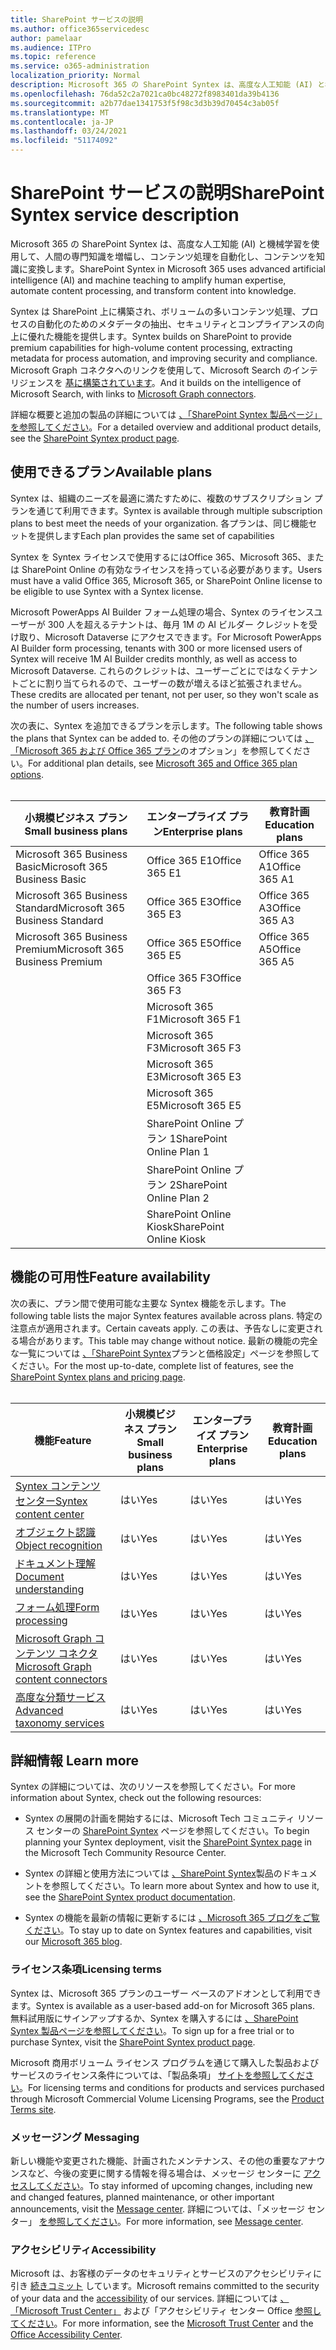 ```yaml
---
title: SharePoint サービスの説明
ms.author: office365servicedesc
author: pamelaar
ms.audience: ITPro
ms.topic: reference
ms.service: o365-administration
localization_priority: Normal
description: Microsoft 365 の SharePoint Syntex は、高度な人工知能 (AI) と機械学習を使用して、人間の専門知識を増幅し、コンテンツ処理を自動化し、コンテンツを知識に変換します。
ms.openlocfilehash: 76da52c2a7021ca0bc48272f8983401da39b4136
ms.sourcegitcommit: a2b77dae1341753f5f98c3d3b39d70454c3ab05f
ms.translationtype: MT
ms.contentlocale: ja-JP
ms.lasthandoff: 03/24/2021
ms.locfileid: "51174092"
---
```

# <a name="sharepoint-syntex-service-description"></a><span data-ttu-id="69a33-103">SharePoint サービスの説明</span><span class="sxs-lookup"><span data-stu-id="69a33-103">SharePoint Syntex service description</span></span> 

<span data-ttu-id="69a33-104">Microsoft 365 の SharePoint Syntex は、高度な人工知能 (AI) と機械学習を使用して、人間の専門知識を増幅し、コンテンツ処理を自動化し、コンテンツを知識に変換します。</span><span class="sxs-lookup"><span data-stu-id="69a33-104">SharePoint Syntex in Microsoft 365 uses advanced artificial intelligence (AI) and machine teaching to amplify human expertise, automate content processing, and transform content into knowledge.</span></span>

<span data-ttu-id="69a33-105">Syntex は SharePoint 上に構築され、ボリュームの多いコンテンツ処理、プロセスの自動化のためのメタデータの抽出、セキュリティとコンプライアンスの向上に優れた機能を提供します。</span><span class="sxs-lookup"><span data-stu-id="69a33-105">Syntex builds on SharePoint to provide premium capabilities for high-volume content processing, extracting metadata for process automation, and improving security and compliance.</span></span> <span data-ttu-id="69a33-106">Microsoft Graph コネクタへのリンクを使用して、Microsoft Search のインテリジェンスを [基に構築されています](/microsoftsearch/connectors-overview)。</span><span class="sxs-lookup"><span data-stu-id="69a33-106">And it builds on the intelligence of Microsoft Search, with links to [Microsoft Graph connectors](/microsoftsearch/connectors-overview).</span></span>

<span data-ttu-id="69a33-107">詳細な概要と追加の製品の詳細については [、「SharePoint Syntex 製品ページ」を参照してください](https://aka.ms/sharepointsyntex)。</span><span class="sxs-lookup"><span data-stu-id="69a33-107">For a detailed overview and additional product details, see the [SharePoint Syntex product page](https://aka.ms/sharepointsyntex).</span></span>

## <a name="available-plans"></a><span data-ttu-id="69a33-108">使用できるプラン</span><span class="sxs-lookup"><span data-stu-id="69a33-108">Available plans</span></span>

<span data-ttu-id="69a33-109">Syntex は、組織のニーズを最適に満たすために、複数のサブスクリプション プランを通じて利用できます。</span><span class="sxs-lookup"><span data-stu-id="69a33-109">Syntex is available through multiple subscription plans to best meet the needs of your organization.</span></span> <span data-ttu-id="69a33-110">各プランは、同じ機能セットを提供します</span><span class="sxs-lookup"><span data-stu-id="69a33-110">Each plan provides the same set of capabilities</span></span>

<span data-ttu-id="69a33-111">Syntex を Syntex ライセンスで使用するにはOffice 365、Microsoft 365、または SharePoint Online の有効なライセンスを持っている必要があります。</span><span class="sxs-lookup"><span data-stu-id="69a33-111">Users must have a valid Office 365, Microsoft 365, or SharePoint Online license to be eligible to use Syntex with a Syntex license.</span></span>

<span data-ttu-id="69a33-112">Microsoft PowerApps AI Builder フォーム処理の場合、Syntex のライセンスユーザーが 300 人を超えるテナントは、毎月 1M の AI ビルダー クレジットを受け取り、Microsoft Dataverse にアクセスできます。</span><span class="sxs-lookup"><span data-stu-id="69a33-112">For Microsoft PowerApps AI Builder form processing, tenants with 300 or more licensed users of Syntex will receive 1M AI Builder credits monthly, as well as access to Microsoft Dataverse.</span></span> <span data-ttu-id="69a33-113">これらのクレジットは、ユーザーごとにではなくテナントごとに割り当てられるので、ユーザーの数が増えるほど拡張されません。</span><span class="sxs-lookup"><span data-stu-id="69a33-113">These credits are allocated per tenant, not per user, so they won't scale as the number of users increases.</span></span>

<span data-ttu-id="69a33-114">次の表に、Syntex を追加できるプランを示します。</span><span class="sxs-lookup"><span data-stu-id="69a33-114">The following table shows the plans that Syntex can be added to.</span></span> <span data-ttu-id="69a33-115">その他のプランの詳細については [、「Microsoft 365 および Office 365 プラン](../office-365-platform-service-description/office-365-plan-options.md)のオプション」を参照してください。</span><span class="sxs-lookup"><span data-stu-id="69a33-115">For additional plan details, see [Microsoft 365 and Office 365 plan options](../office-365-platform-service-description/office-365-plan-options.md).</span></span><br><br>


| <span data-ttu-id="69a33-116">小規模ビジネス プラン</span><span class="sxs-lookup"><span data-stu-id="69a33-116">Small business plans</span></span>            | <span data-ttu-id="69a33-117">エンタープライズ プラン</span><span class="sxs-lookup"><span data-stu-id="69a33-117">Enterprise plans</span></span>         | <span data-ttu-id="69a33-118">教育計画</span><span class="sxs-lookup"><span data-stu-id="69a33-118">Education plans</span></span>     |
| ------------------------------- | ------------------------ | ------------------- |
| <span data-ttu-id="69a33-119">Microsoft 365 Business Basic</span><span class="sxs-lookup"><span data-stu-id="69a33-119">Microsoft 365 Business Basic</span></span>    | <span data-ttu-id="69a33-120">Office 365 E1</span><span class="sxs-lookup"><span data-stu-id="69a33-120">Office 365 E1</span></span>            | <span data-ttu-id="69a33-121">Office 365 A1</span><span class="sxs-lookup"><span data-stu-id="69a33-121">Office 365 A1</span></span>       |
| <span data-ttu-id="69a33-122">Microsoft 365 Business Standard</span><span class="sxs-lookup"><span data-stu-id="69a33-122">Microsoft 365 Business Standard</span></span> | <span data-ttu-id="69a33-123">Office 365 E3</span><span class="sxs-lookup"><span data-stu-id="69a33-123">Office 365 E3</span></span>            | <span data-ttu-id="69a33-124">Office 365 A3</span><span class="sxs-lookup"><span data-stu-id="69a33-124">Office 365 A3</span></span>       |
| <span data-ttu-id="69a33-125">Microsoft 365 Business Premium</span><span class="sxs-lookup"><span data-stu-id="69a33-125">Microsoft 365 Business Premium</span></span>  | <span data-ttu-id="69a33-126">Office 365 E5</span><span class="sxs-lookup"><span data-stu-id="69a33-126">Office 365 E5</span></span>            | <span data-ttu-id="69a33-127">Office 365 A5</span><span class="sxs-lookup"><span data-stu-id="69a33-127">Office 365 A5</span></span>       |
|                                 | <span data-ttu-id="69a33-128">Office 365 F3</span><span class="sxs-lookup"><span data-stu-id="69a33-128">Office 365 F3</span></span>            |                     |
|                                 | <span data-ttu-id="69a33-129">Microsoft 365 F1</span><span class="sxs-lookup"><span data-stu-id="69a33-129">Microsoft 365 F1</span></span>         |                     |
|                                 | <span data-ttu-id="69a33-130">Microsoft 365 F3</span><span class="sxs-lookup"><span data-stu-id="69a33-130">Microsoft 365 F3</span></span>         |                     |
|                                 | <span data-ttu-id="69a33-131">Microsoft 365 E3</span><span class="sxs-lookup"><span data-stu-id="69a33-131">Microsoft 365 E3</span></span>         |                     |
|                                 | <span data-ttu-id="69a33-132">Microsoft 365 E5</span><span class="sxs-lookup"><span data-stu-id="69a33-132">Microsoft 365 E5</span></span>         |                     |
|                                 | <span data-ttu-id="69a33-133">SharePoint Online プラン 1</span><span class="sxs-lookup"><span data-stu-id="69a33-133">SharePoint Online Plan 1</span></span> |                     |
|                                 | <span data-ttu-id="69a33-134">SharePoint Online プラン 2</span><span class="sxs-lookup"><span data-stu-id="69a33-134">SharePoint Online Plan 2</span></span> |                     |
|                                 | <span data-ttu-id="69a33-135">SharePoint Online Kiosk</span><span class="sxs-lookup"><span data-stu-id="69a33-135">SharePoint Online Kiosk</span></span>  |                     |

## <a name="feature-availability"></a><span data-ttu-id="69a33-136">機能の可用性</span><span class="sxs-lookup"><span data-stu-id="69a33-136">Feature availability</span></span>

<span data-ttu-id="69a33-137">次の表に、プラン間で使用可能な主要な Syntex 機能を示します。</span><span class="sxs-lookup"><span data-stu-id="69a33-137">The following table lists the major Syntex features available across plans.</span></span> <span data-ttu-id="69a33-138">特定の注意点が適用されます。</span><span class="sxs-lookup"><span data-stu-id="69a33-138">Certain caveats apply.</span></span> <span data-ttu-id="69a33-139">この表は、予告なしに変更される場合があります。</span><span class="sxs-lookup"><span data-stu-id="69a33-139">This table may change without notice.</span></span> <span data-ttu-id="69a33-140">最新の機能の完全な一覧については [、「SharePoint Syntex](https://www.microsoft.com/microsoft-365/enterprise/sharepoint-syntex)プランと価格設定」ページを参照してください。</span><span class="sxs-lookup"><span data-stu-id="69a33-140">For the most up-to-date, complete list of features, see the [SharePoint Syntex plans and pricing page](https://www.microsoft.com/microsoft-365/enterprise/sharepoint-syntex).</span></span><br><br>

| <span data-ttu-id="69a33-141">機能</span><span class="sxs-lookup"><span data-stu-id="69a33-141">Feature</span></span> | <span data-ttu-id="69a33-142">小規模ビジネス プラン</span><span class="sxs-lookup"><span data-stu-id="69a33-142">Small business plans</span></span> | <span data-ttu-id="69a33-143">エンタープライズ プラン</span><span class="sxs-lookup"><span data-stu-id="69a33-143">Enterprise plans</span></span> | <span data-ttu-id="69a33-144">教育計画</span><span class="sxs-lookup"><span data-stu-id="69a33-144">Education plans</span></span> |
|--|--|--|--|
| [<span data-ttu-id="69a33-145">Syntex コンテンツ センター</span><span class="sxs-lookup"><span data-stu-id="69a33-145">Syntex content center</span></span>](sharepoint-syntex-features.md#syntex-content-center) | <span data-ttu-id="69a33-146">はい</span><span class="sxs-lookup"><span data-stu-id="69a33-146">Yes</span></span> | <span data-ttu-id="69a33-147">はい</span><span class="sxs-lookup"><span data-stu-id="69a33-147">Yes</span></span> | <span data-ttu-id="69a33-148">はい</span><span class="sxs-lookup"><span data-stu-id="69a33-148">Yes</span></span> |
| [<span data-ttu-id="69a33-149">オブジェクト認識</span><span class="sxs-lookup"><span data-stu-id="69a33-149">Object recognition</span></span>](sharepoint-syntex-features.md#object-recognition) | <span data-ttu-id="69a33-150">はい</span><span class="sxs-lookup"><span data-stu-id="69a33-150">Yes</span></span> | <span data-ttu-id="69a33-151">はい</span><span class="sxs-lookup"><span data-stu-id="69a33-151">Yes</span></span> | <span data-ttu-id="69a33-152">はい</span><span class="sxs-lookup"><span data-stu-id="69a33-152">Yes</span></span> |
| [<span data-ttu-id="69a33-153">ドキュメント理解</span><span class="sxs-lookup"><span data-stu-id="69a33-153">Document understanding</span></span>](sharepoint-syntex-features.md#document-understanding) | <span data-ttu-id="69a33-154">はい</span><span class="sxs-lookup"><span data-stu-id="69a33-154">Yes</span></span> | <span data-ttu-id="69a33-155">はい</span><span class="sxs-lookup"><span data-stu-id="69a33-155">Yes</span></span> | <span data-ttu-id="69a33-156">はい</span><span class="sxs-lookup"><span data-stu-id="69a33-156">Yes</span></span> |
| [<span data-ttu-id="69a33-157">フォーム処理</span><span class="sxs-lookup"><span data-stu-id="69a33-157">Form processing</span></span>](sharepoint-syntex-features.md#form-processing) | <span data-ttu-id="69a33-158">はい</span><span class="sxs-lookup"><span data-stu-id="69a33-158">Yes</span></span> | <span data-ttu-id="69a33-159">はい</span><span class="sxs-lookup"><span data-stu-id="69a33-159">Yes</span></span> | <span data-ttu-id="69a33-160">はい</span><span class="sxs-lookup"><span data-stu-id="69a33-160">Yes</span></span> |
| [<span data-ttu-id="69a33-161">Microsoft Graph コンテンツ コネクタ</span><span class="sxs-lookup"><span data-stu-id="69a33-161">Microsoft Graph content connectors</span></span>](sharepoint-syntex-features.md#microsoft-graph-content-connectors) | <span data-ttu-id="69a33-162">はい</span><span class="sxs-lookup"><span data-stu-id="69a33-162">Yes</span></span> | <span data-ttu-id="69a33-163">はい</span><span class="sxs-lookup"><span data-stu-id="69a33-163">Yes</span></span> | <span data-ttu-id="69a33-164">はい</span><span class="sxs-lookup"><span data-stu-id="69a33-164">Yes</span></span> |
| [<span data-ttu-id="69a33-165">高度な分類サービス</span><span class="sxs-lookup"><span data-stu-id="69a33-165">Advanced taxonomy services</span></span>](sharepoint-syntex-features.md#advanced-taxonomy-services) | <span data-ttu-id="69a33-166">はい</span><span class="sxs-lookup"><span data-stu-id="69a33-166">Yes</span></span> | <span data-ttu-id="69a33-167">はい</span><span class="sxs-lookup"><span data-stu-id="69a33-167">Yes</span></span> | <span data-ttu-id="69a33-168">はい</span><span class="sxs-lookup"><span data-stu-id="69a33-168">Yes</span></span> |

## <a name="learn-more"></a><span data-ttu-id="69a33-169">詳細情報 </span><span class="sxs-lookup"><span data-stu-id="69a33-169">Learn more</span></span>

<span data-ttu-id="69a33-170">Syntex の詳細については、次のリソースを参照してください。</span><span class="sxs-lookup"><span data-stu-id="69a33-170">For more information about Syntex, check out the following resources:</span></span>

  - <span data-ttu-id="69a33-171">Syntex の展開の計画を開始するには、Microsoft Tech コミュニティ リソース センターの [SharePoint Syntex](https://resources.techcommunity.microsoft.com/sharepoint-syntex/) ページを参照してください。</span><span class="sxs-lookup"><span data-stu-id="69a33-171">To begin planning your Syntex deployment, visit the [SharePoint Syntex page](https://resources.techcommunity.microsoft.com/sharepoint-syntex/) in the Microsoft Tech Community Resource Center.</span></span>

  - <span data-ttu-id="69a33-172">Syntex の詳細と使用方法については [、SharePoint Syntex](/microsoft-365/contentunderstanding/)製品のドキュメントを参照してください。</span><span class="sxs-lookup"><span data-stu-id="69a33-172">To learn more about Syntex and how to use it, see the [SharePoint Syntex product documentation](/microsoft-365/contentunderstanding/).</span></span>

  - <span data-ttu-id="69a33-173">Syntex の機能を最新の情報に更新するには [、Microsoft 365 ブログをご覧ください](https://go.microsoft.com/fwlink/?linkid=2084915)。</span><span class="sxs-lookup"><span data-stu-id="69a33-173">To stay up to date on Syntex features and capabilities, visit our [Microsoft 365 blog](https://go.microsoft.com/fwlink/?linkid=2084915).</span></span>

### <a name="licensing-terms"></a><span data-ttu-id="69a33-174">ライセンス条項</span><span class="sxs-lookup"><span data-stu-id="69a33-174">Licensing terms</span></span>

<span data-ttu-id="69a33-175">Syntex は、Microsoft 365 プランのユーザー ベースのアドオンとして利用できます。</span><span class="sxs-lookup"><span data-stu-id="69a33-175">Syntex is available as a user-based add-on for Microsoft 365 plans.</span></span> <span data-ttu-id="69a33-176">無料試用版にサインアップするか、Syntex を購入するには [、SharePoint Syntex 製品ページを参照してください](https://aka.ms/sharepointsyntex)。</span><span class="sxs-lookup"><span data-stu-id="69a33-176">To sign up for a free trial or to purchase Syntex, visit the [SharePoint Syntex product page](https://aka.ms/sharepointsyntex).</span></span>

<span data-ttu-id="69a33-177">Microsoft 商用ボリューム ライセンス プログラムを通じて購入した製品およびサービスのライセンス条件については、「製品条項」 [サイトを参照してください](https://www.microsoft.com/licensing/terms/)。</span><span class="sxs-lookup"><span data-stu-id="69a33-177">For licensing terms and conditions for products and services purchased through Microsoft Commercial Volume Licensing Programs, see the [Product Terms site](https://www.microsoft.com/licensing/terms/).</span></span>

### <a name="messaging"></a><span data-ttu-id="69a33-178">メッセージング </span><span class="sxs-lookup"><span data-stu-id="69a33-178">Messaging</span></span>

<span data-ttu-id="69a33-179">新しい機能や変更された機能、計画されたメンテナンス、その他の重要なアナウンスなど、今後の変更に関する情報を得る場合は、メッセージ センターに [アクセスしてください](https://go.microsoft.com/fwlink/p/?linkid=2070717)。</span><span class="sxs-lookup"><span data-stu-id="69a33-179">To stay informed of upcoming changes, including new and changed features, planned maintenance, or other important announcements, visit the [Message center](https://go.microsoft.com/fwlink/p/?linkid=2070717).</span></span> <span data-ttu-id="69a33-180">詳細については、「メッセージ センター」 [を参照してください](/microsoft-365/admin/manage/message-center)。</span><span class="sxs-lookup"><span data-stu-id="69a33-180">For more information, see [Message center](/microsoft-365/admin/manage/message-center).</span></span>

### <a name="accessibility"></a><span data-ttu-id="69a33-181">アクセシビリティ</span><span class="sxs-lookup"><span data-stu-id="69a33-181">Accessibility</span></span>

<span data-ttu-id="69a33-182">Microsoft は、お客様のデータのセキュリティとサービスのアクセシビリティに引き [続きコミット](https://www.microsoft.com/trust-center/compliance/accessibility) しています。</span><span class="sxs-lookup"><span data-stu-id="69a33-182">Microsoft remains committed to the security of your data and the [accessibility](https://www.microsoft.com/trust-center/compliance/accessibility) of our services.</span></span> <span data-ttu-id="69a33-183">詳細については [、「Microsoft Trust Center」](https://www.microsoft.com/trust-center) および「アクセシビリティ センター Office [参照してください](https://support.office.com/article/ecab0fcf-d143-4fe8-a2ff-6cd596bddc6d)。</span><span class="sxs-lookup"><span data-stu-id="69a33-183">For more information, see the [Microsoft Trust Center](https://www.microsoft.com/trust-center) and the [Office Accessibility Center](https://support.office.com/article/ecab0fcf-d143-4fe8-a2ff-6cd596bddc6d).</span></span>